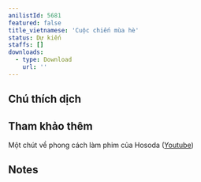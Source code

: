 ```yaml
---
anilistId: 5681
featured: false
title_vietnamese: 'Cuộc chiến mùa hè'
status: Dự kiến
staffs: []
downloads:
  - type: Download
    url: ''
---
```

## Chú thích dịch



## Tham khảo thêm

Một chút về phong cách làm phim của Hosoda ([Youtube](https://www.youtube.com/watch?v=HYcLFVt5uSo&list=PLCXF1KKmIrNMR4VxIy6cNeA-wz2a39kJt&ab_channel=Furin))

## Notes
